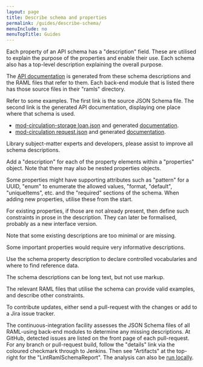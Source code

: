 ```yaml
---
layout: page
title: Describe schema and properties
permalink: /guides/describe-schema/
menuInclude: no
menuTopTitle: Guides
---
```


Each property of an API schema has a "description" field.
These are utilised to explain the purpose of the properties and enable their use.
Each schema also has a top-level description explaining the overall purpose.

The [API documentation](/reference/api/) is generated from these schema descriptions and the RAML files that refer to them.
Each back-end module that is listed there has those source files in their "ramls" directory.

Refer to some examples.
The first link is the source JSON Schema file.
The second link is the generated API documentation, displaying one place where that schema is used.
* [mod-circulation-storage loan.json](https://github.com/folio-org/mod-circulation-storage/blob/master/ramls/loan.json)
and generated [documentation](https://s3.amazonaws.com/foliodocs/api/mod-circulation-storage/p/loan-storage.html#loan_storage_loans__loanid__get).
* [mod-circulation request.json](https://github.com/folio-org/mod-circulation/blob/master/ramls/request.json)
and generated [documentation](https://s3.amazonaws.com/foliodocs/api/mod-circulation/p/circulation.html#circulation_requests__requestid__get).

Library subject-matter experts and developers, please assist to improve all schema descriptions.

Add a "description" for each of the property elements within a "properties" object. Note that there may also be nested properties objects.

Some properties might have supporting attributes such as "pattern" for a UUID, "enum" to enumerate the allowed values, "format, "default", "uniqueItems", etc. and the "required" sections of the schema.
When adding new properties, utilise these from the start.

For existing properties, if those are not already present, then define such constraints in prose in the description. They can later be formalised, probably as a new interface version.

Note that some existing descriptions are too minimal or are missing.

Some important properties would require very informative descriptions.

Use the schema property description to declare controlled vocabularies and where to find reference data.

The schema descriptions can be long text, but not use markup.

The relevant RAML files that utilise the schema can provide valid examples, and describe other constraints.

To contribute updates, either send a pull-request with the changes or add to a Jira issue tracker.

The continuous-integration facility assesses the JSON Schema files of all RAML-using back-end modules to determine any missing descriptions.
At GitHub, detected issues are listed on the front page of each pull-request.
For any branch or pull-request build, follow the "details" link via the coloured checkmark through to Jenkins.
Then see "Artifacts" at the top-right for the "LintRamlSchemaReport".
The analysis can also be [run locally](/guides/raml-cop/).
